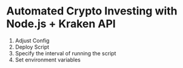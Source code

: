 # Automated Crypto Investing with Node.js + Kraken API

1. Adjust Config
2. Deploy Script
3. Specify the interval of running the script
4. Set environment variables
